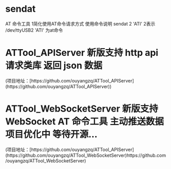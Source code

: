 # sendat
AT 命令工具
1简化使用AT命令请求方式
使用命令说明
sendat 2 'ATI'  2表示 /dev/ttyUSB2  'ATI' 为at命令


 <h1>ATTool_APIServer  新版支持 http api 请求类库 返回 json 数据</h1>
 (项目地址：[https://github.com/ouyangzq/ATTool_APIServer](https://github.com/ouyangzq/ATTool_APIServer))


  <h1>ATTool_WebSocketServer  新版支持 WebSocket AT 命令工具 主动推送数据 项目优化中 等待开源...</h1>
 (项目地址：[https://github.com/ouyangzq/ATTool_APIServer](https://github.com/ouyangzq/ATTool_WebSocketServer)https://github.com/ouyangzq/ATTool_WebSocketServer)
